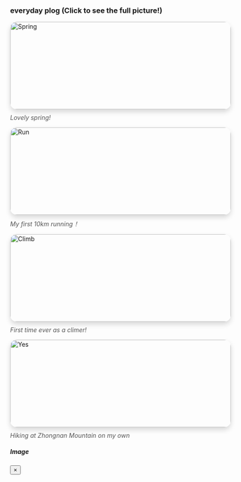 ### everyday plog (Click to see the full picture!)

<div class="row">

  <div class="col-md-6 col-lg-3 text-center mb-4">
    <div style="overflow: hidden; border-radius: 15px; box-shadow: 0 6px 12px rgba(0,0,0,0.15); transition: transform 0.3s ease; cursor: pointer;" onclick="try { $('#imageModal').modal('show'); document.getElementById('modalImage').src = '../../static/assets/img/Spring.jpg'; document.getElementById('modalCaption').innerText = 'Spring'; } catch(e) { window.open('../../static/assets/img/Spring.jpg', '_blank'); }">
      <img src="../../static/assets/img/Spring.jpg" alt="Spring" style="width: 100%; height: 200px; object-fit: cover; border-radius: 15px 15px 0 0;">
    </div>
    <p style="font-style: italic; color: #555; margin-top: 10px;">Lovely spring!</p>
  </div>

  <div class="col-md-6 col-lg-3 text-center mb-4">
    <div style="overflow: hidden; border-radius: 15px; box-shadow: 0 6px 12px rgba(0,0,0,0.15); transition: transform 0.3s ease; cursor: pointer;" onclick="try { $('#imageModal').modal('show'); document.getElementById('modalImage').src = '../../static/assets/img/run.jpg'; document.getElementById('modalCaption').innerText = 'Run'; } catch(e) { window.open('../../static/assets/img/run.jpg', '_blank'); }">
      <img src="../../static/assets/img/run.jpg" alt="Run" style="width: 100%; height: 200px; object-fit: cover; border-radius: 15px 15px 0 0;">
    </div>
    <p style="font-style: italic; color: #555; margin-top: 10px;">My first 10km running！</p>
  </div>

  <div class="col-md-6 col-lg-3 text-center mb-4">
    <div style="overflow: hidden; border-radius: 15px; box-shadow: 0 6px 12px rgba(0,0,0,0.15); transition: transform 0.3s ease; cursor: pointer;" onclick="try { $('#imageModal').modal('show'); document.getElementById('modalImage').src = '../../static/assets/img/climb.jpg'; document.getElementById('modalCaption').innerText = 'Climb'; } catch(e) { window.open('../../static/assets/img/climb.jpg', '_blank'); }">
      <img src="../../static/assets/img/climb.jpg" alt="Climb" style="width: 100%; height: 200px; object-fit: cover; border-radius: 15px 15px 0 0;">
    </div>
    <p style="font-style: italic; color: #555; margin-top: 10px;">First time ever as a climer!</p>
  </div>

  <div class="col-md-6 col-lg-3 text-center mb-4">
    <div style="overflow: hidden; border-radius: 15px; box-shadow: 0 6px 12px rgba(0,0,0,0.15); transition: transform 0.3s ease; cursor: pointer;" onclick="try { $('#imageModal').modal('show'); document.getElementById('modalImage').src = '../../static/assets/img/yes.jpg'; document.getElementById('modalCaption').innerText = 'Yes'; } catch(e) { window.open('../../static/assets/img/yes.jpg', '_blank'); }">
      <img src="../../static/assets/img/yes.jpg" alt="Yes" style="width: 100%; height: 200px; object-fit: cover; border-radius: 15px 15px 0 0;">
    </div>
    <p style="font-style: italic; color: #555; margin-top: 10px;">Hiking at Zhongnan Mountain on my own</p>
  </div>
  
</div>

<!-- Modal -->
<div class="modal fade" id="imageModal" tabindex="-1" role="dialog" aria-labelledby="imageModalLabel" aria-hidden="true">
  <div class="modal-dialog modal-dialog-centered modal-lg" role="document">
    <div class="modal-content">
      <div class="modal-header">
        <h5 class="modal-title" id="modalCaption">Image</h5>
        <button type="button" class="close" data-dismiss="modal" aria-label="Close">
          <span aria-hidden="true">&times;</span>
        </button>
      </div>
      <div class="modal-body text-center">
        <img id="modalImage" src="" class="img-fluid" alt="">
      </div>
    </div>
  </div>
</div>
